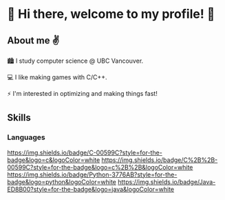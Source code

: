 # 👋 Hi there, welcome to my profile! 👋

## About me ✌️

🏙 I study computer science @ UBC Vancouver.

💻 I like making games with C/C++.

⚡ I'm interested in optimizing and making things fast!

## Skills

### Languages

https://img.shields.io/badge/C-00599C?style=for-the-badge&logo=c&logoColor=white
https://img.shields.io/badge/C%2B%2B-00599C?style=for-the-badge&logo=c%2B%2B&logoColor=white
https://img.shields.io/badge/Python-3776AB?style=for-the-badge&logo=python&logoColor=white
https://img.shields.io/badge/Java-ED8B00?style=for-the-badge&logo=java&logoColor=white
 
